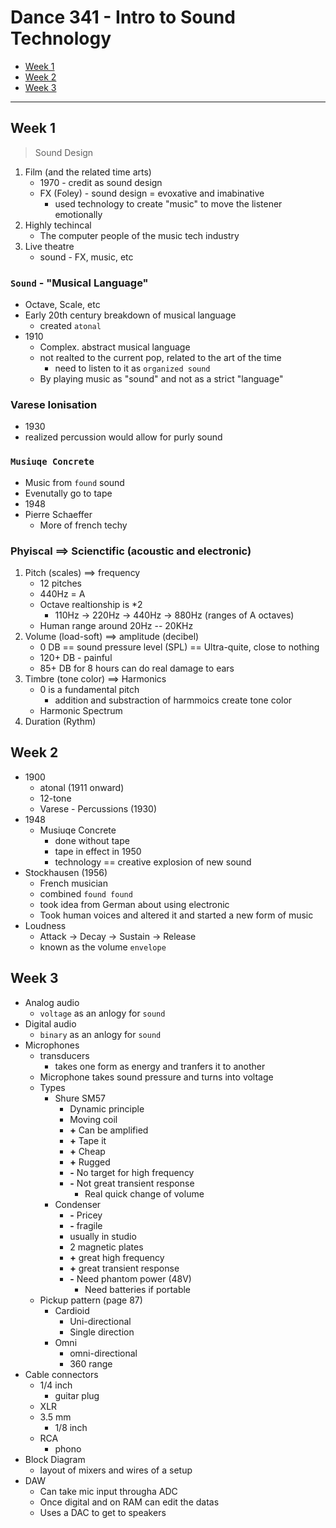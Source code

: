 # Dance 341 - Intro to Sound Technology
* [Week 1](#week-1)
* [Week 2](#week-2)
* [Week 3](#week-3)

----

## Week 1

> Sound Design 

1. Film (and the related time arts)
	* 1970 - credit as sound design
	* FX (Foley) - sound design = evoxative and imabinative
		* used technology to create "music" to move the listener emotionally
2. Highly techincal
	* The computer people of the music tech industry
3. Live theatre
	* sound - FX, music, etc

### `Sound` - "Musical Language" 
* Octave, Scale, etc
* Early 20th century breakdown of musical language
	* created `atonal`
* 1910
	* Complex. abstract musical language
	* not realted to the current pop, related to the art of the time
		* need to listen to it as `organized sound`
	* By playing music as "sound" and not as a strict "language"
		
### Varese Ionisation
* 1930
* realized percussion would allow for purly sound
	
### `Musiuqe Concrete`
* Music from `found` sound
* Evenutally go to tape
* 1948
* Pierre Schaeffer
	* More of french techy
		
### Phyiscal ==> Scienctific (acoustic and electronic)
1. Pitch (scales) ==> frequency
	* 12 pitches
	* 440Hz = A
	* Octave realtionship is *2
		* 110Hz -> 220Hz -> 440Hz -> 880Hz (ranges of A octaves)
	* Human range around 20Hz -- 20KHz
2. Volume (load-soft) ==> amplitude (decibel)
	* 0 DB == sound pressure level (SPL) == Ultra-quite, close to nothing
	* 120+ DB - painful
	* 85+ DB for 8 hours can do real damage to ears
3. Timbre (tone color) ==> Harmonics
	* 0 is a fundamental pitch
		* addition and substraction of harmmoics create tone color
	* Harmonic Spectrum
4. Duration (Rythm)

## Week 2

* 1900
	* atonal (1911 onward)
	* 12-tone
	* Varese - Percussions (1930)
* 1948
	* Musiuqe Concrete
		* done without tape
		* tape in effect in 1950
		* technology == creative explosion of new sound
* Stockhausen (1956)
	* French musician
	* combined `found found` 
	* took idea from German about using electronic
	* Took human voices and altered it and started a new form of music
* Loudness
	* Attack -> Decay -> Sustain -> Release
	* known as the volume `envelope`
	
## Week 3

* Analog audio
	* `voltage` as an anlogy for `sound`
* Digital audio
	* `binary` as an anlogy for `sound`
* Microphones
	* transducers
		* takes one form as energy and tranfers it to another
	* Microphone takes sound pressure and turns into voltage
	* Types 
		* Shure SM57
			* Dynamic principle
			* Moving coil
			* **+** Can be amplified
			* **+** Tape it
			* **+** Cheap 
			* **+** Rugged
			* **-** No target for high frequency
			* **-** Not great transient response
				* Real quick change of volume
		* Condenser
			* **-** Pricey
			* **-** fragile
			* usually in studio
			* 2 magnetic plates
			* **+** great high frequency
			* **+** great transient response
			* **-** Need phantom power (48V)
				* Need batteries if portable
	* Pickup pattern (page 87)
		* Cardioid
			* Uni-directional
			* Single direction
		* Omni
			* omni-directional
			* 360 range
* Cable connectors
	* 1/4 inch
		* guitar plug
	* XLR
	* 3.5 mm
		* 1/8 inch
	* RCA
		* phono
* Block Diagram
	* layout of mixers and wires of a setup
* DAW
	* Can take mic input througha ADC
	* Once digital and on RAM can edit the datas
	* Uses a DAC to get to speakers